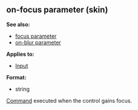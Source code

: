 ## on-focus parameter (skin)
**See also:**
+   [focus parameter](/ref/%7Bskin%7D/param/focus.md) 
+   [on-blur parameter](/ref/%7Bskin%7D/param/on-blur.md) 
<!-- -->
**Applies to:**
+   [Input](/ref/%7Bskin%7D/control/input.md) 
<!-- -->
**Format:**
+   string


[Command](/ref/%7Bskin%7D/commands.md) executed when the control
gains focus.